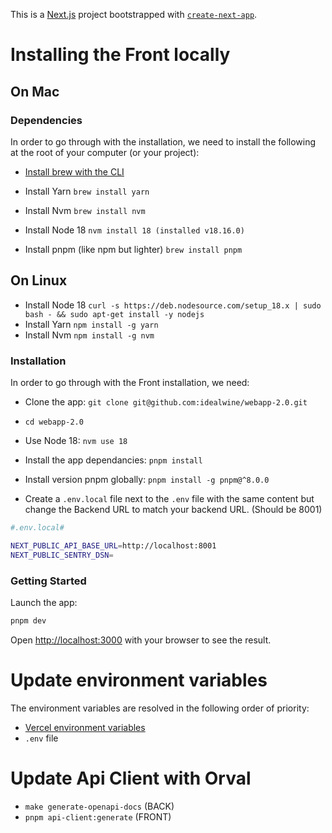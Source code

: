 This is a [Next.js](https://nextjs.org/) project bootstrapped with [`create-next-app`](https://github.com/vercel/next.js/tree/canary/packages/create-next-app).

# Installing the Front locally

## On Mac

### Dependencies

In order to go through with the installation, we need to install the following at the root of your computer (or your project):

- [Install brew with the CLI](https://brew.sh/)

- Install Yarn `brew install yarn`

- Install Nvm `brew install nvm`

- Install Node 18 `nvm install 18 (installed v18.16.0)`

- Install pnpm (like npm but lighter) `brew install pnpm`

## On Linux

- Install Node 18 `curl -s https://deb.nodesource.com/setup_18.x | sudo bash - && sudo apt-get install -y nodejs`
- Install Yarn `npm install -g yarn`
- Install Nvm `npm install -g nvm`

### Installation

In order to go through with the Front installation, we need:

- Clone the app: `git clone git@github.com:idealwine/webapp-2.0.git`

- `cd webapp-2.0`

- Use Node 18: `nvm use 18`

- Install the app dependancies: `pnpm install`

- Install version pnpm globally: `pnpm install -g pnpm@^8.0.0`

- Create a `.env.local` file next to the `.env` file with the same content but change the Backend URL to match your backend URL. (Should be 8001)

```bash
#.env.local#

NEXT_PUBLIC_API_BASE_URL=http://localhost:8001
NEXT_PUBLIC_SENTRY_DSN=
```

### Getting Started

Launch the app:

```bash
pnpm dev
```

Open [http://localhost:3000](http://localhost:3000) with your browser to see the result.

# Update environment variables

The environment variables are resolved in the following order of priority:

- [Vercel environment variables](https://vercel.com/idealwine/idw-v2-webapp/settings/environment-variables)
- `.env` file

# Update Api Client with Orval

- `make generate-openapi-docs` (BACK)
- `pnpm api-client:generate` (FRONT)
